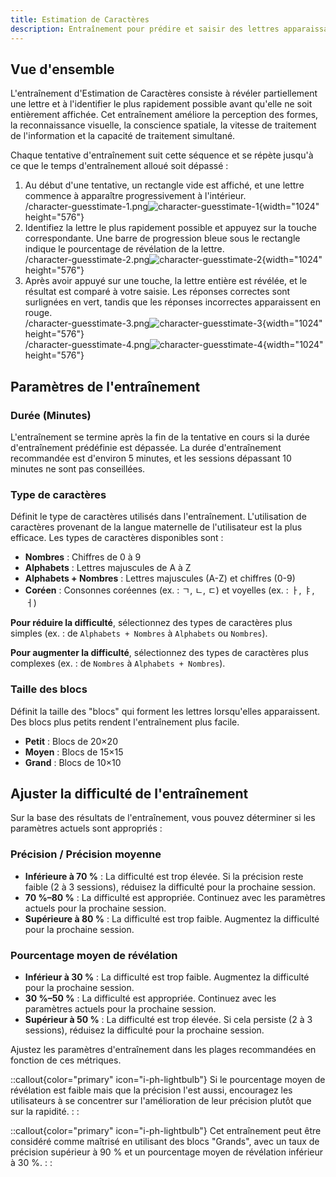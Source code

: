 ```yaml
---
title: Estimation de Caractères
description: Entraînement pour prédire et saisir des lettres apparaissant progressivement à l'écran
---
```


## Vue d'ensemble

L'entraînement d'Estimation de Caractères consiste à révéler partiellement une lettre et à l'identifier le plus rapidement possible avant qu'elle ne soit entièrement affichée. Cet entraînement améliore la perception des formes, la reconnaissance visuelle, la conscience spatiale, la vitesse de traitement de l'information et la capacité de traitement simultané.

Chaque tentative d'entraînement suit cette séquence et se répète jusqu'à ce que le temps d'entraînement alloué soit dépassé :

1. Au début d'une tentative, un rectangle vide est affiché, et une lettre commence à apparaître progressivement à l'intérieur.\
   /character-guesstimate-1.png![character-guesstimate-1](){width="1024" height="576"}
2. Identifiez la lettre le plus rapidement possible et appuyez sur la touche correspondante. Une barre de progression bleue sous le rectangle indique le pourcentage de révélation de la lettre.\
   /character-guesstimate-2.png![character-guesstimate-2](){width="1024" height="576"}
3. Après avoir appuyé sur une touche, la lettre entière est révélée, et le résultat est comparé à votre saisie. Les réponses correctes sont surlignées en vert, tandis que les réponses incorrectes apparaissent en rouge.\
   /character-guesstimate-3.png![character-guesstimate-3](){width="1024" height="576"}\
   /character-guesstimate-4.png![character-guesstimate-4](){width="1024" height="576"}

## Paramètres de l'entraînement

### Durée (Minutes)

L'entraînement se termine après la fin de la tentative en cours si la durée d'entraînement prédéfinie est dépassée. La durée d'entraînement recommandée est d'environ 5 minutes, et les sessions dépassant 10 minutes ne sont pas conseillées.

### Type de caractères

Définit le type de caractères utilisés dans l'entraînement. L'utilisation de caractères provenant de la langue maternelle de l'utilisateur est la plus efficace. Les types de caractères disponibles sont :

- **Nombres** : Chiffres de 0 à 9
- **Alphabets** : Lettres majuscules de A à Z
- **Alphabets + Nombres** : Lettres majuscules (A-Z) et chiffres (0-9)
- **Coréen** : Consonnes coréennes (ex. : ㄱ, ㄴ, ㄷ) et voyelles (ex. : ㅏ, ㅑ, ㅓ)

**Pour réduire la difficulté**, sélectionnez des types de caractères plus simples (ex. : de `Alphabets + Nombres` à `Alphabets` ou `Nombres`).

**Pour augmenter la difficulté**, sélectionnez des types de caractères plus complexes (ex. : de `Nombres` à `Alphabets + Nombres`).

### Taille des blocs

Définit la taille des "blocs" qui forment les lettres lorsqu'elles apparaissent. Des blocs plus petits rendent l'entraînement plus facile.

- **Petit** : Blocs de 20×20
- **Moyen** : Blocs de 15×15
- **Grand** : Blocs de 10×10

## Ajuster la difficulté de l'entraînement

Sur la base des résultats de l'entraînement, vous pouvez déterminer si les paramètres actuels sont appropriés :

### Précision / Précision moyenne

- **Inférieure à 70 %** : La difficulté est trop élevée. Si la précision reste faible (2 à 3 sessions), réduisez la difficulté pour la prochaine session.
- **70 %–80 %** : La difficulté est appropriée. Continuez avec les paramètres actuels pour la prochaine session.
- **Supérieure à 80 %** : La difficulté est trop faible. Augmentez la difficulté pour la prochaine session.

### Pourcentage moyen de révélation

- **Inférieur à 30 %** : La difficulté est trop faible. Augmentez la difficulté pour la prochaine session.
- **30 %–50 %** : La difficulté est appropriée. Continuez avec les paramètres actuels pour la prochaine session.
- **Supérieur à 50 %** : La difficulté est trop élevée. Si cela persiste (2 à 3 sessions), réduisez la difficulté pour la prochaine session.

Ajustez les paramètres d'entraînement dans les plages recommandées en fonction de ces métriques.

::callout{color="primary" icon="i-ph-lightbulb"}
Si le pourcentage moyen de révélation est faible mais que la précision l'est aussi, encouragez les utilisateurs à se concentrer sur l'amélioration de leur précision plutôt que sur la rapidité.
: :

::callout{color="primary" icon="i-ph-lightbulb"}
Cet entraînement peut être considéré comme maîtrisé en utilisant des blocs "Grands", avec un taux de précision supérieur à 90 % et un pourcentage moyen de révélation inférieur à 30 %.
: :
